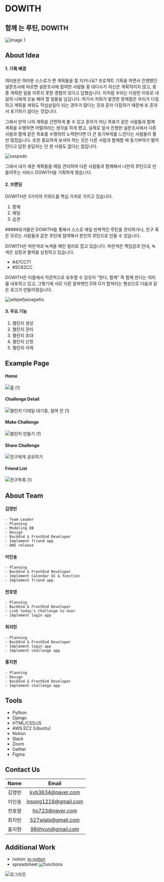 # DOWITH

## 함께 는 루틴, DOWITH

![image 1](https://user-images.githubusercontent.com/62539910/112880896-04207780-9106-11eb-8fbc-6bdbab1d8b17.png)

## About Idea

#### 1. 기획 배경

여러분은 여러분 스스로가 짠 계획들을 잘 지키나요? 프로젝트 기획을 하면서 진행했던 설문조사에 따르면 설문조사에 참여한 사람들 중 대다수가 자신은 계획적이지 않고, 종종 계획한 일을 이루지 못한 경험이 있다고 답했습니다. 이처럼 우리는 다양한 이유로 내일의 나에게 오늘 해야 할 일들을 넘깁니다. 여기서 저희가 발견한 문제점은 우리가 다짐하고 계획을 세워도 작심삼일이 되는 경우가 많다는 것과 혼자 다짐하기 때문에 또 혼자서 포기하기 쉽다는 것입니다.

그래서 만약 나의 계획을 간편하게 볼 수 있고 혼자가 아닌 목표가 같은 사람들과 함께 계획을 수행하면 어떨까라는 생각을 하게 됐고, 실제로 앞서 진행한 설문조사에서 다른사람과 함께 같은 목표를 수행하려 노력한다면 더 큰 동기부여를 느낀다는 사람들이 훨씬 많았습니다. 또한 중요하게 보셔야 하는 것은 다른 사람과 함께할 때 동기부여가 떨어진다고 답한 응답자는 단 한 사람도 없다는 점입니다.

![ssspsdo](https://user-images.githubusercontent.com/62539910/112944100-547ef000-916d-11eb-94a5-2269319c4223.PNG)

그래서 내가 세운 계획들을 매일 관리하며 다른 사람들과 함께해서 나만의 루틴으로 만들어주는 서비스 DOWITH을 기획하게 됐습니다.

#### 2. 브랜딩

DOWITH은 3가지의 키워드를 핵심 가치로 가지고 있습니다.

1. 함께
2. 매일
3. 습관

#####유저들은 DOWITH을 통해서 스스로 매일 반복적인 루틴을 관리하거나, 친구 혹은 모르는 사람들과 같은 루틴에 참여해서 본인의 루틴으로 만들 수 있습니다.

DOWITH은 파란색과 녹색을 메인 컬러로 잡고 있습니다. 파란색은 책임감과 인내, 녹색은 성장과 활력을 상징하고 있습니다.

-   #47CC71
-   #5C62CC

DOWITH은 이름에서 직관적으로 유추할 수 있듯이 "한다, 함께" 즉 함께 한다는 의미를 내포하고 있고, 그렇기에 서로 다른 알파벳인 D와 O가 합쳐지는 형상으로 다음과 같은 로고가 만들어졌습니다.

![wfejiefjwioejwfio](https://user-images.githubusercontent.com/62539910/112942909-c35b4980-916b-11eb-9485-9b22b678e7b4.PNG)

#### 3. 주요 기능

1. 챌린지 생성
2. 챌린지 관리
3. 챌린지 초대
4. 챌린지 신청
5. 챌린지 삭제

## Example Page

#### Home

![홈 (1)](https://user-images.githubusercontent.com/62539910/112944584-028a9a00-916e-11eb-90ec-d88710179dbe.png)

#### Challenge Detail

![챌린지 디테일 대기중, 참여 전 (1)](https://user-images.githubusercontent.com/62539910/112944595-04ecf400-916e-11eb-8459-780b43fa4e7b.png)

#### Make Challenge

![챌린지 만들기 (1)](https://user-images.githubusercontent.com/62539910/112944590-04545d80-916e-11eb-8bc2-8abe5af7e789.png)

#### Share Challenge

![친구에게 공유하기](https://user-images.githubusercontent.com/62539910/112944592-04545d80-916e-11eb-9d3e-24cc4edf19d0.png)

#### Friend List

![친구목록 (1)](https://user-images.githubusercontent.com/62539910/112944597-04ecf400-916e-11eb-9dab-ac2634447709.png)

## About Team

#### 김영빈

```
- Team Leader
- Planning
- Modeling DB
- Design
- BackEnd & FrontEnd Developer
- Implement friend app
- AWS release
```

#### 이인송

```
- Planning
- BackEnd & FrontEnd Developer
- Implement Calendar UI & function
- Implement friend app
```

#### 천호영

```
- Planning
- BackEnd & FrontEnd Developer
- Link today's Challenge to User
- Implement login app
```

#### 최지민

```
- Planning
- BackEnd & FrontEnd Developer
- Implement login app
- Implement challenge app
```

#### 홍지현

```
- Planning
- Design
- BackEnd & FrontEnd Developer
- Implement challenge app
```

## Tools

-   Python
-   Django
-   HTML/CSS/JS
-   AWS EC2 (Ubuntu)
-   Notion
-   Slack
-   Zoom
-   Gather
-   Figma

## Contact Us

|  Name  |        Email         |
| :----: | :------------------: |
| 김영빈 |  kyb3634@naver.com   |
| 이인송 | insong1216@gmail.com |
| 천호영 |   ho723@naver.com    |
| 최지민 |  527wlals@gmail.com  |
| 홍지현 |  98jihyun@gmail.com  |

## Additional Work

-   notion: [to notion](https://www.notion.so/piro14challengeproject/DOWITH-b7b60d619d1e4419b0eb6aea7e4b08de)
-   spreadsheet
    ![functions](https://user-images.githubusercontent.com/62539910/112881743-059e6f80-9107-11eb-9cbe-e5d0cba5f50e.PNG)

![로그아웃](https://user-images.githubusercontent.com/62539910/112883079-c2450080-9108-11eb-9777-6880696e4a9a.jpg)

